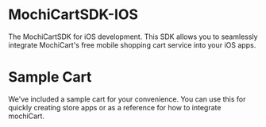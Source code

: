 MochiCartSDK-IOS
================

The MochiCartSDK for iOS development. This SDK allows you to seamlessly integrate MochiCart's free mobile shopping cart service into your iOS apps.

Sample Cart
================
We've included a sample cart for your convenience. You can use this for quickly creating store apps or as a reference for how to integrate mochiCart.

